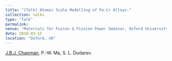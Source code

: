 ```yaml
---
title: "(Talk) Atomic Scale Modelling of Fe-Cr Alloys."
collection: talks
type: "Talk"
permalink: 
venue: "Materials for Fusion & Fission Power Seminar, Oxford University, Oxford, UK"
date: 2018-03-15
location: "Oxford, UK"
---
```


<u>J.B.J. Chapman</u>, P.-W. Ma, S. L. Dudarev.
